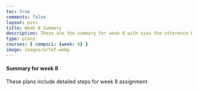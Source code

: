 ```yaml
---
toc: true
comments: false
layout: post
title: Week 8 Summary
description: These are the summary for week 8 with uses the utterence bot
type: plans
courses: { compsci: {week: 8} }
image: images/erfef.webp
---
```



#### Summary for week 8
These plans include detailed steps for week 8 assignment
